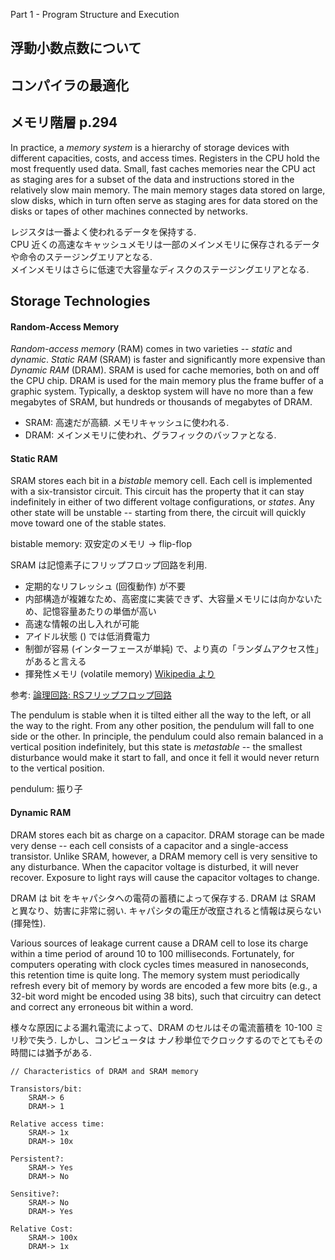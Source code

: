 Part 1 - Program Structure and Execution


## 浮動小数点数について

## コンパイラの最適化 

## メモリ階層 p.294

In practice, a *memory system* is a hierarchy of storage devices with different capacities, costs, and access times. Registers in the CPU hold the most frequently used data. Small, fast caches memories near the CPU act as staging ares for a subset of the data and instructions stored in the relatively slow main memory.  The main memory stages data stored on large, slow disks, which in turn often serve as staging ares for data stored on the disks or tapes of other machines connected by networks.

レジスタは一番よく使われるデータを保持する.  
CPU 近くの高速なキャッシュメモリは一部のメインメモリに保存されるデータや命令のステージングエリアとなる.  
メインメモリはさらに低速で大容量なディスクのステージングエリアとなる.


## Storage Technologies

#### Random-Access Memory
*Random-access memory* (RAM) comes in two varieties -- *static* and *dynamic*. *Static RAM* (SRAM) is faster and significantly more expensive than *Dynamic RAM* (DRAM). SRAM is used for cache memories, both on and off the CPU chip. DRAM is used for the main memory plus the frame buffer of a graphic system. Typically, a desktop system will have no more than a few megabytes of SRAM, but hundreds or thousands of megabytes of DRAM.

- SRAM: 高速だが高額. メモリキャッシュに使われる. 
- DRAM: メインメモリに使われ、グラフィックのバッファとなる.


#### Static RAM

SRAM stores each bit in a *bistable* memory cell. Each cell is implemented with a six-transistor circuit. This circuit has the property that it can stay indefinitely in either of two different voltage configurations, or *states*. Any other state will be unstable -- starting from there, the circuit will quickly move toward one of the stable states.

bistable memory: 双安定のメモリ -> flip-flop

SRAM は記憶素子にフリップフロップ回路を利用.
- 定期的なリフレッシュ (回復動作) が不要
- 内部構造が複雑なため、高密度に実装できず、大容量メモリには向かないため、記憶容量あたりの単価が高い
- 高速な情報の出し入れが可能
- アイドル状態 () では低消費電力
- 制御が容易 (インターフェースが単純) で、より真の「ランダムアクセス性」があると言える
- 揮発性メモリ (volatile memory)
[Wikipedia より](https://ja.wikipedia.org/wiki/Static_Random_Access_Memory)  

参考: [論理回路: RSフリップフロップ回路](https://toshiba.semicon-storage.com/jp/semiconductor/knowledge/e-learning/micro-intro/chapter1/logic-circuit-rs-flip-flop-circuit.html)


The pendulum is stable when it is tilted either all the way to the left, or all the way to the right. From any other position, the pendulum will fall to one side or the other. In principle, the pendulum could also remain balanced in a vertical position indefinitely, but this state is *metastable* -- the smallest disturbance would make it start to fall, and once it fell it would never return to the vertical position.

pendulum: 振り子

#### Dynamic RAM

DRAM stores each bit as charge on a capacitor. DRAM storage can be made very dense -- each cell consists of a capacitor and a single-access transistor. Unlike SRAM, however, a DRAM memory cell is very sensitive to any disturbance. When the capacitor voltage is disturbed, it will never recover. Exposure to light rays will cause the capacitor voltages to change. 

DRAM は bit をキャパシタへの電荷の蓄積によって保存する. DRAM は SRAM と異なり、妨害に非常に弱い. キャパシタの電圧が改竄されると情報は戻らない (揮発性). 

Various sources of leakage current cause a DRAM cell to lose its charge within a time period of around 10 to 100 milliseconds. Fortunately, for computers operating with clock cycles times measured in nanoseconds, this retention time is quite long. The memory system must periodically refresh every bit of memory by words are encoded a few more bits (e.g., a 32-bit word might be encoded using 38 bits), such that circuitry can detect and correct any erroneous bit within a word.

様々な原因による漏れ電流によって、DRAM のセルはその電流蓄積を 10-100 ミリ秒で失う. しかし、コンピュータは ナノ秒単位でクロックするのでとてもその時間には猶予がある. 


```
// Characteristics of DRAM and SRAM memory

Transistors/bit: 
	SRAM-> 6
	DRAM-> 1

Relative access time: 
	SRAM-> 1x
	DRAM-> 10x

Persistent?:
	SRAM-> Yes
	DRAM-> No

Sensitive?:
	SRAM-> No
	DRAM-> Yes

Relative Cost:
	SRAM-> 100x
	DRAM-> 1x
```






